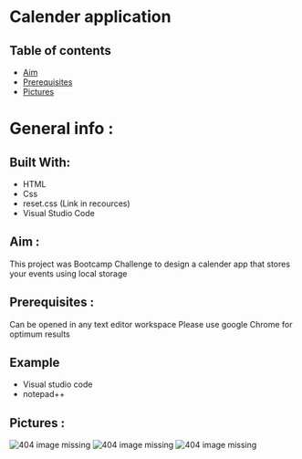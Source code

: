 # Calender application


## Table of contents
* [Aim](#Aim)
* [Prerequisites](#Prerequisites)
* [Pictures](#Pictures)

# General info :

## Built With:

* HTML
* Css
* reset.css (Link in recources)
* Visual Studio Code

## Aim :

This project was Bootcamp Challenge to design a calender app that stores your events using local storage

## Prerequisites :

Can be opened in any text editor workspace
Please use google Chrome for optimum results
## Example
* Visual studio code
* notepad++




## Pictures :
![404 image missing](./assets/Pics/titleScreen.JPG "Optional Title")
![404 image missing](./assets/Pics/gamePlay.JPG "Optional Title")
![404 image missing](./assets/Pics/scoreScreen.JPG "Optional Title")
